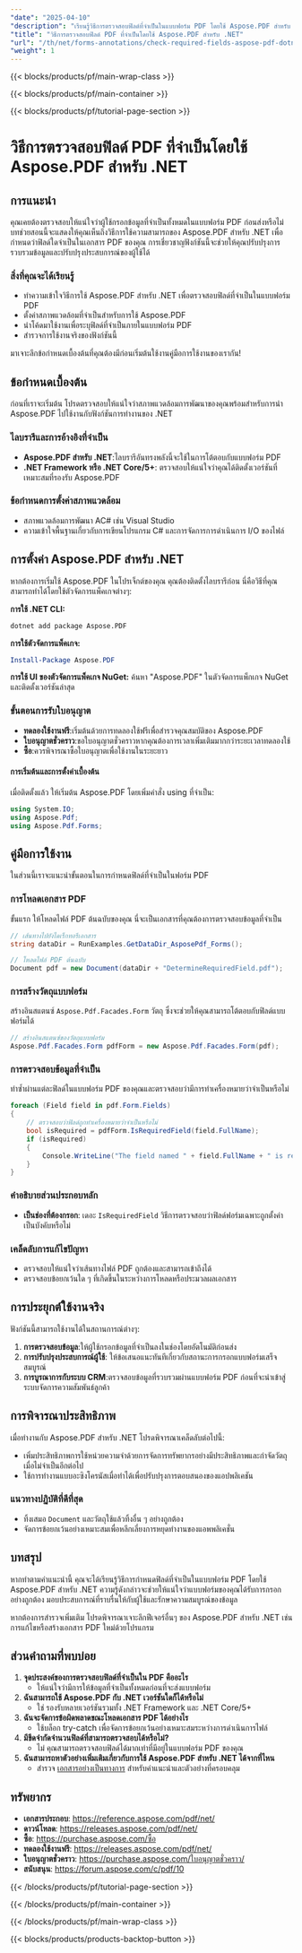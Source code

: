```yaml
---
"date": "2025-04-10"
"description": "เรียนรู้วิธีการตรวจสอบฟิลด์ที่จำเป็นในแบบฟอร์ม PDF โดยใช้ Aspose.PDF สำหรับ .NET รับรองความสมบูรณ์ของข้อมูลและปรับปรุงประสบการณ์ของผู้ใช้ด้วยคู่มือทีละขั้นตอนนี้"
"title": "วิธีการตรวจสอบฟิลด์ PDF ที่จำเป็นโดยใช้ Aspose.PDF สำหรับ .NET"
"url": "/th/net/forms-annotations/check-required-fields-aspose-pdf-dotnet/"
"weight": 1
---
```


{{< blocks/products/pf/main-wrap-class >}}

{{< blocks/products/pf/main-container >}}

{{< blocks/products/pf/tutorial-page-section >}}


# วิธีการตรวจสอบฟิลด์ PDF ที่จำเป็นโดยใช้ Aspose.PDF สำหรับ .NET

## การแนะนำ

คุณเคยต้องตรวจสอบให้แน่ใจว่าผู้ใช้กรอกข้อมูลที่จำเป็นทั้งหมดในแบบฟอร์ม PDF ก่อนส่งหรือไม่ บทช่วยสอนนี้จะแสดงให้คุณเห็นถึงวิธีการใช้ความสามารถของ Aspose.PDF สำหรับ .NET เพื่อกำหนดว่าฟิลด์ใดจำเป็นในเอกสาร PDF ของคุณ การเชี่ยวชาญฟังก์ชันนี้จะช่วยให้คุณปรับปรุงการรวบรวมข้อมูลและปรับปรุงประสบการณ์ของผู้ใช้ได้

### สิ่งที่คุณจะได้เรียนรู้
- ทำความเข้าใจวิธีการใช้ Aspose.PDF สำหรับ .NET เพื่อตรวจสอบฟิลด์ที่จำเป็นในแบบฟอร์ม PDF
- ตั้งค่าสภาพแวดล้อมที่จำเป็นสำหรับการใช้ Aspose.PDF
- นำโค้ดมาใช้งานเพื่อระบุฟิลด์ที่จำเป็นภายในแบบฟอร์ม PDF
- สำรวจการใช้งานจริงของฟังก์ชันนี้

มาเจาะลึกข้อกำหนดเบื้องต้นที่คุณต้องมีก่อนเริ่มต้นใช้งานคู่มือการใช้งานของเรากัน!

## ข้อกำหนดเบื้องต้น

ก่อนที่เราจะเริ่มต้น โปรดตรวจสอบให้แน่ใจว่าสภาพแวดล้อมการพัฒนาของคุณพร้อมสำหรับการนำ Aspose.PDF ไปใช้งานกับฟังก์ชันการทำงานของ .NET 

### ไลบรารีและการอ้างอิงที่จำเป็น
- **Aspose.PDF สำหรับ .NET**:ไลบรารีอันทรงพลังนี้จะใช้ในการโต้ตอบกับแบบฟอร์ม PDF
- **.NET Framework หรือ .NET Core/5+**: ตรวจสอบให้แน่ใจว่าคุณได้ติดตั้งเวอร์ชันที่เหมาะสมที่รองรับ Aspose.PDF

### ข้อกำหนดการตั้งค่าสภาพแวดล้อม
- สภาพแวดล้อมการพัฒนา AC# เช่น Visual Studio
- ความเข้าใจพื้นฐานเกี่ยวกับการเขียนโปรแกรม C# และการจัดการการดำเนินการ I/O ของไฟล์

## การตั้งค่า Aspose.PDF สำหรับ .NET

หากต้องการเริ่มใช้ Aspose.PDF ในโปรเจ็กต์ของคุณ คุณต้องติดตั้งไลบรารีก่อน นี่คือวิธีที่คุณสามารถทำได้โดยใช้ตัวจัดการแพ็คเกจต่างๆ:

**การใช้ .NET CLI:**
```bash
dotnet add package Aspose.PDF
```

**การใช้ตัวจัดการแพ็คเกจ:**
```powershell
Install-Package Aspose.PDF
```

**การใช้ UI ของตัวจัดการแพ็คเกจ NuGet:**
ค้นหา "Aspose.PDF" ในตัวจัดการแพ็กเกจ NuGet และติดตั้งเวอร์ชันล่าสุด

### ขั้นตอนการรับใบอนุญาต
- **ทดลองใช้งานฟรี**:เริ่มต้นด้วยการทดลองใช้ฟรีเพื่อสำรวจคุณสมบัติของ Aspose.PDF
- **ใบอนุญาตชั่วคราว**:ขอใบอนุญาตชั่วคราวหากคุณต้องการเวลาเพิ่มเติมมากกว่าระยะเวลาทดลองใช้
- **ซื้อ**:ควรพิจารณาซื้อใบอนุญาตเพื่อใช้งานในระยะยาว

#### การเริ่มต้นและการตั้งค่าเบื้องต้น
เมื่อติดตั้งแล้ว ให้เริ่มต้น Aspose.PDF โดยเพิ่มคำสั่ง using ที่จำเป็น:
```csharp
using System.IO;
using Aspose.Pdf;
using Aspose.Pdf.Forms;
```

## คู่มือการใช้งาน

ในส่วนนี้เราจะแนะนำขั้นตอนในการกำหนดฟิลด์ที่จำเป็นในฟอร์ม PDF

### การโหลดเอกสาร PDF

ขั้นแรก ให้โหลดไฟล์ PDF ต้นฉบับของคุณ นี่จะเป็นเอกสารที่คุณต้องการตรวจสอบข้อมูลที่จำเป็น
```csharp
// เส้นทางไปยังไดเร็กทอรีเอกสาร
string dataDir = RunExamples.GetDataDir_AsposePdf_Forms();

// โหลดไฟล์ PDF ต้นฉบับ
Document pdf = new Document(dataDir + "DetermineRequiredField.pdf");
```

### การสร้างวัตถุแบบฟอร์ม

สร้างอินสแตนซ์ `Aspose.Pdf.Facades.Form` วัตถุ ซึ่งจะช่วยให้คุณสามารถโต้ตอบกับฟิลด์แบบฟอร์มได้
```csharp
// สร้างอินสแตนซ์ของวัตถุแบบฟอร์ม
Aspose.Pdf.Facades.Form pdfForm = new Aspose.Pdf.Facades.Form(pdf);
```

### การตรวจสอบข้อมูลที่จำเป็น

ทำซ้ำผ่านแต่ละฟิลด์ในแบบฟอร์ม PDF ของคุณและตรวจสอบว่ามีการทำเครื่องหมายว่าจำเป็นหรือไม่
```csharp
foreach (Field field in pdf.Form.Fields)
{
    // ตรวจสอบว่าฟิลด์ถูกทำเครื่องหมายว่าจำเป็นหรือไม่
    bool isRequired = pdfForm.IsRequiredField(field.FullName);
    if (isRequired)
    {
        Console.WriteLine("The field named " + field.FullName + " is required");
    }
}
```

### คำอธิบายส่วนประกอบหลัก
- **เป็นช่องที่ต้องกรอก**: เดอะ `IsRequiredField` วิธีการตรวจสอบว่าฟิลด์ฟอร์มเฉพาะถูกตั้งค่าเป็นบังคับหรือไม่

### เคล็ดลับการแก้ไขปัญหา
- ตรวจสอบให้แน่ใจว่าเส้นทางไฟล์ PDF ถูกต้องและสามารถเข้าถึงได้
- ตรวจสอบข้อยกเว้นใด ๆ ที่เกิดขึ้นในระหว่างการโหลดหรือประมวลผลเอกสาร

## การประยุกต์ใช้งานจริง

ฟังก์ชันนี้สามารถใช้งานได้ในสถานการณ์ต่างๆ:
1. **การตรวจสอบข้อมูล**:ให้ผู้ใช้กรอกข้อมูลที่จำเป็นลงในช่องโดยอัตโนมัติก่อนส่ง
2. **การปรับปรุงประสบการณ์ผู้ใช้**: ให้ข้อเสนอแนะทันทีเกี่ยวกับสถานะการกรอกแบบฟอร์มเสร็จสมบูรณ์
3. **การบูรณาการกับระบบ CRM**:ตรวจสอบข้อมูลที่รวบรวมผ่านแบบฟอร์ม PDF ก่อนที่จะนำเข้าสู่ระบบจัดการความสัมพันธ์ลูกค้า

## การพิจารณาประสิทธิภาพ

เมื่อทำงานกับ Aspose.PDF สำหรับ .NET โปรดพิจารณาเคล็ดลับต่อไปนี้:
- เพิ่มประสิทธิภาพการใช้หน่วยความจำด้วยการจัดการทรัพยากรอย่างมีประสิทธิภาพและกำจัดวัตถุเมื่อไม่จำเป็นอีกต่อไป
- ใช้การทำงานแบบอะซิงโครนัสเมื่อทำได้เพื่อปรับปรุงการตอบสนองของแอปพลิเคชัน

### แนวทางปฏิบัติที่ดีที่สุด
- ทิ้งเสมอ `Document` และวัตถุใช้แล้วทิ้งอื่น ๆ อย่างถูกต้อง
- จัดการข้อยกเว้นอย่างเหมาะสมเพื่อหลีกเลี่ยงการหยุดทำงานของแอพพลิเคชั่น

## บทสรุป

หากทำตามคำแนะนำนี้ คุณจะได้เรียนรู้วิธีการกำหนดฟิลด์ที่จำเป็นในแบบฟอร์ม PDF โดยใช้ Aspose.PDF สำหรับ .NET ความรู้ดังกล่าวจะช่วยให้แน่ใจว่าแบบฟอร์มของคุณได้รับการกรอกอย่างถูกต้อง มอบประสบการณ์ที่ราบรื่นให้กับผู้ใช้และรักษาความสมบูรณ์ของข้อมูล

หากต้องการสำรวจเพิ่มเติม โปรดพิจารณาเจาะลึกฟีเจอร์อื่นๆ ของ Aspose.PDF สำหรับ .NET เช่น การแก้ไขหรือสร้างเอกสาร PDF ใหม่ด้วยโปรแกรม

## ส่วนคำถามที่พบบ่อย

1. **จุดประสงค์ของการตรวจสอบฟิลด์ที่จำเป็นใน PDF คืออะไร**
   - ให้แน่ใจว่ามีการให้ข้อมูลที่จำเป็นทั้งหมดก่อนที่จะส่งแบบฟอร์ม
2. **ฉันสามารถใช้ Aspose.PDF กับ .NET เวอร์ชันใดก็ได้หรือไม่**
   - ใช่ รองรับหลายเวอร์ชันรวมทั้ง .NET Framework และ .NET Core/5+
3. **ฉันจะจัดการข้อผิดพลาดขณะโหลดเอกสาร PDF ได้อย่างไร**
   - ใช้บล็อก try-catch เพื่อจัดการข้อยกเว้นอย่างเหมาะสมระหว่างการดำเนินการไฟล์
4. **มีขีดจำกัดจำนวนฟิลด์ที่สามารถตรวจสอบได้หรือไม่?**
   - ไม่ คุณสามารถตรวจสอบฟิลด์ได้มากเท่าที่มีอยู่ในแบบฟอร์ม PDF ของคุณ
5. **ฉันสามารถหาตัวอย่างเพิ่มเติมเกี่ยวกับการใช้ Aspose.PDF สำหรับ .NET ได้จากที่ไหน**
   - สำรวจ [เอกสารอย่างเป็นทางการ](https://reference.aspose.com/pdf/net/) สำหรับคำแนะนำและตัวอย่างที่ครอบคลุม

## ทรัพยากร
- **เอกสารประกอบ**: https://reference.aspose.com/pdf/net/
- **ดาวน์โหลด**: https://releases.aspose.com/pdf/net/
- **ซื้อ**: https://purchase.aspose.com/ซื้อ
- **ทดลองใช้งานฟรี**: https://releases.aspose.com/pdf/net/
- **ใบอนุญาตชั่วคราว**: https://purchase.aspose.com/ใบอนุญาตชั่วคราว/
- **สนับสนุน**: https://forum.aspose.com/c/pdf/10

{{< /blocks/products/pf/tutorial-page-section >}}

{{< /blocks/products/pf/main-container >}}

{{< /blocks/products/pf/main-wrap-class >}}

{{< blocks/products/products-backtop-button >}}